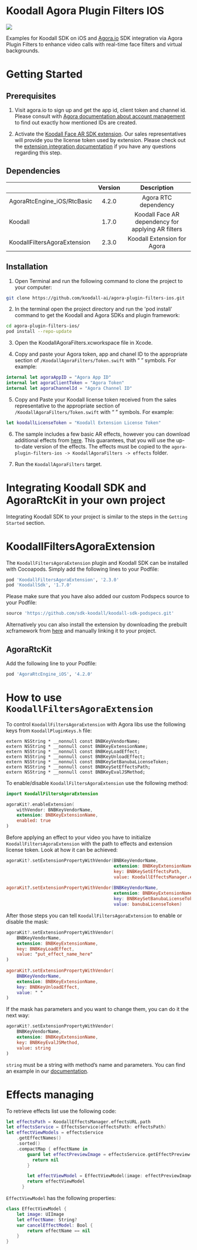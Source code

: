 # Koodall Agora Plugin Filters IOS
[![](https://www.koodall.ai/media/images/logo/logo-color.svg)](https://www.koodall.ai/)


Examples for Koodall SDK on iOS and [Agora.io](https://www.agora.io/en/) SDK integration via Agora Plugin Filters to enhance video calls with real-time face filters and virtual backgrounds.

# Getting Started

## Prerequisites

1. Visit agora.io to sign up and get the app id, client token and channel id. Please consult with [Agora documentation about account management](https://docs.agora.io/en/voice-calling/reference/manage-agora-account) to find out exactly how mentioned IDs are created.

2. Activate the [Koodall Face AR SDK extension](https://console.agora.io/marketplace/extension/introduce?serviceName=koodall). Our sales representatives will provide you the license token used by extension. Please check out the [extension integration documentation](https://docs.agora.io/en/video-calling/develop/use-an-extension?platform=ios) if you have any questions regarding this step.

## Dependencies

|                             | Version |                    Description                    | 
|-----------------------------|:-------:|:-------------------------------------------------:|
| AgoraRtcEngine_iOS/RtcBasic |  4.2.0  |               Agora RTC dependency                |
| Koodall                   |  1.7.0  | Koodall Face AR dependency for applying AR filters |
| KoodallFiltersAgoraExtension |  2.3.0  |            Koodall Extension for Agora             |

## Installation

1. Open Terminal and run the following command to clone the project to your computer:
```sh
git clone https://github.com/koodall-ai/agora-plugin-filters-ios.git
```

2. In the terminal open the project directory and run the 'pod install' command to get the Koodall and Agora SDKs and plugin framework:
```sh
cd agora-plugin-filters-ios/
pod install --repo-update
```

3. Open the KoodallAgoraFilters.xcworkspace file in Xcode.

4. Copy and paste your Agora token, app and chanel ID to the appropriate section of `/KoodallAgoraFilters/Token.swift` with “ ” symbols. For example: 
``` swift
internal let agoraAppID = "Agora App ID"
internal let agoraClientToken = "Agora Token"
internal let agoraChannelId = "Agora Channel ID"
```

5. Copy and Paste your Koodall license token received from the sales representative to the appropriate section of `/KoodallAgoraFilters/Token.swift` with “ ” symbols. For example: 
``` swift
let koodallLicenseToken = "Koodall Extension License Token"
```

6. The sample includes a few basic AR effects, however you can download additional effects from [here](https://docs.koodall.ai/face-ar-sdk-v1/overview/demo_face_filters). This guarantees, that you will use the up-to-date version of the effects. The effects must be copied to the `agora-plugin-filters-ios -> KoodallAgoraFilters -> effects` folder.

7. Run the `KoodallAgoraFilters` target.

# Integrating Koodall SDK and AgoraRtcKit in your own project

Integrating Koodall SDK to your project is similar to the steps in the `Getting Started` section. 

# KoodallFiltersAgoraExtension

The `KoodallFiltersAgoraExtension` plugin and Koodall SDK can be installed with Cocoapods. Simply add the following lines to your Podfile:
```ruby
pod 'KoodallFiltersAgoraExtension', '2.3.0'
pod 'KoodallSdk', '1.7.0'
```
Please make sure that you have also added our custom Podspecs source to your Podfile:
```ruby
source 'https://github.com/sdk-koodall/koodall-sdk-podspecs.git'
```

Alternatively you can also install the extension by downloading the prebuilt xcframework from [here](https://github.com/koodall-ai/koodall-filters-agora-extension-framework) and manually linking it to your project.

## AgoraRtcKit

Add the following line to your Podfile:
```ruby
pod 'AgoraRtcEngine_iOS', '4.2.0'
```

# How to use `KoodallFiltersAgoraExtension`

To control `KoodallFiltersAgoraExtension` with Agora libs use the following keys from `KoodallPluginKeys.h` file:
```objc
extern NSString * __nonnull const BNBKeyVendorName;
extern NSString * __nonnull const BNBKeyExtensionName;
extern NSString * __nonnull const BNBKeyLoadEffect;
extern NSString * __nonnull const BNBKeyUnloadEffect;
extern NSString * __nonnull const BNBKeySetBanubaLicenseToken;
extern NSString * __nonnull const BNBKeySetEffectsPath;
extern NSString * __nonnull const BNBKeyEvalJSMethod;
```

To enable/disable `KoodallFiltersAgoraExtension` use the following method:
```swift
import KoodallFiltersAgoraExtension

agoraKit?.enableExtension(
    withVendor: BNBKeyVendorName,
    extension: BNBKeyExtensionName,
    enabled: true
)
```

Before applying an effect to your video you have to initialize `KoodallFiltersAgoraExtension` with the path to effects and extension license token. Look at how it can be achieved:
```swift
agoraKit?.setExtensionPropertyWithVendor(BNBKeyVendorName,
                                         extension: BNBKeyExtensionName,
                                         key: BNBKeySetEffectsPath,
                                         value: KoodallEffectsManager.effectsURL.path)
                                         
agoraKit?.setExtensionPropertyWithVendor(BNBKeyVendorName,
                                         extension: BNBKeyExtensionName,
                                         key: BNBKeySetBanubaLicenseToken,
                                         value: banubaLicenseToken)
```

After those steps you can tell `KoodallFiltersAgoraExtension` to enable or disable the mask:

```swift
agoraKit?.setExtensionPropertyWithVendor(
    BNBKeyVendorName,
    extension: BNBKeyExtensionName,
    key: BNBKeyLoadEffect,
    value: "put_effect_name_here"
)
  
agoraKit?.setExtensionPropertyWithVendor(
    BNBKeyVendorName,
    extension: BNBKeyExtensionName,
    key: BNBKeyUnloadEffect,
    value: " "
)
```

If the mask has parameters and you want to change them, you can do it the next way:

```swift
agoraKit?.setExtensionPropertyWithVendor(
    BNBKeyVendorName,
    extension: BNBKeyExtensionName,
    key: BNBKeyEvalJSMethod,
    value: string
)      
```
`string` must be a string with method’s name and parameters. You can find an example in our [documentation](https://docs.koodall.ai/face-ar-sdk-v1/effect_api/face_beauty).

# Effects managing

To retrieve effects list use the following code:

```swift
let effectsPath = KoodallEffectsManager.effectsURL.path
let effectsService = EffectsService(effectsPath: effectsPath)
let effectViewModels = effectsService
    .getEffectNames()
    .sorted()
    .compactMap { effectName in
        guard let effectPreviewImage = effectsService.getEffectPreview(effectName) else {
          return nil
        }

        let effectViewModel = EffectViewModel(image: effectPreviewImage, effectName: effectName)
        return effectViewModel
      }
```

`EffectViewModel` has the following properties:
```swift
class EffectViewModel {
    let image: UIImage
    let effectName: String?
    var cancelEffectModel: Bool {
        return effectName == nil
    }
}
```
